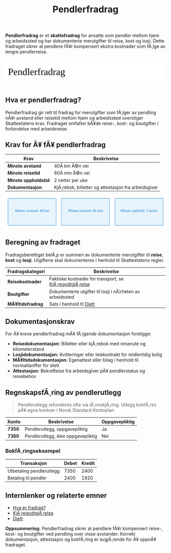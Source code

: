 ﻿---
title: "Pendlerfradrag"
meta_title: "Pendlerfradrag"
meta_description: '**Pendlerfradrag** er et **skattefradrag** for ansatte som pendler mellom hjem og arbeidssted og har dokumenterte merutgifter til reise, kost og losji. Dette fr...'
slug: pendlerfradrag
type: blog
layout: pages/single
---

**Pendlerfradrag** er et **skattefradrag** for ansatte som pendler mellom hjem og arbeidssted og har dokumenterte merutgifter til reise, kost og losji. Dette fradraget sikrer at pendlere fÃ¥r kompensert ekstra kostnader som fÃ¸lge av lengre pendlerreise.

![Oversikt over Pendlerfradrag](pendlerfradrag-image.svg)

## Hva er pendlerfradrag?

Pendlerfradrag gir rett til fradrag for merutgifter som fÃ¸lger av pendling nÃ¥r avstand eller reisetid mellom hjem og arbeidssted overstiger Skatteetatens krav. Fradraget omfatter bÃ¥de reise-, kost- og boutgifter i forbindelse med arbeidsreise.

## Krav for Ã¥ fÃ¥ pendlerfradrag

| Krav               | Beskrivelse                                         |
|--------------------|-----------------------------------------------------|
| **Minste avstand** | 40Â km Ã©n vei                                        |
| **Minste reisetid**| 60Â min Ã©n vei                                       |
| **Minste oppholdstid** | 2 netter per uke                                 |
| **Dokumentasjon**  | KjÃ¸rebok, billetter og attestasjon fra arbeidsgiver |

![Krav for Pendlerfradrag](pendlerfradrag-satser.svg)

## Beregning av fradraget

Fradragsberettiget belÃ¸p er summen av dokumenterte merutgifter til **reise**, **kost** og **losji**. Utgiftene skal dokumenteres i henhold til Skatteetatens regler.

| Fradragskategori | Beskrivelse                                                                    |
|------------------|--------------------------------------------------------------------------------|
| **Reisekostnader**| Faktiske kostnader for transport, se [KjÃ¸regodtgjÃ¸relse](/blogs/regnskap/kjoregodtgjorelse "KjÃ¸regodtgjÃ¸relse i regnskap: Guide til satser, regler og dokumentasjon") |
| **Boutgifter**    | Dokumenterte utgifter til losji i nÃ¦rheten av arbeidssted                     |
| **MÃ¥ltidsfradrag**| Sats i henhold til [Diett](/blogs/regnskap/diett "Diett i regnskap: Guide til normaltariffer, regler og regnskapsfÃ¸ring")         |

## Dokumentasjonskrav

For Ã¥ kreve pendlerfradrag mÃ¥ fÃ¸lgende dokumentasjon foreligge:

* **Reisedokumentasjon:** Billetter eller kjÃ¸rebok med reiserute og kilometerstand
* **Losjidokumentasjon:** Kvitteringer eller leiekontrakt for midlertidig bolig
* **MÃ¥ltidsdokumentasjon:** Egenattest eller bilag i henhold til normaltariffer for diett
* **Attestasjon:** Bekreftelse fra arbeidsgiver pÃ¥ pendlerstatus og reisebehov

## RegnskapsfÃ¸ring av pendlerutlegg

> Pendlerutlegg refunderes ofte via lÃ¸nnskjÃ¸ring. Utlegg bokfÃ¸res pÃ¥ egne kontoer i Norsk Standard Kontoplan.

| Konto    | Beskrivelse                       | Oppgavepliktig |
|----------|-----------------------------------|----------------|
| **7350** | Pendlerutlegg, oppgavepliktig     | Ja             |
| **7360** | Pendlerutlegg, ikke oppgavepliktig| Nei            |

### BokfÃ¸ringseksempel

| Transaksjon                      | Debet                         | Kredit                       |
|----------------------------------|-------------------------------|------------------------------|
| Utbetaling pendlerutlegg         | 7350                          | 2400                         |
| Betaling til pendler             | 2400                          | 1920                         |

## Internlenker og relaterte emner

* [Hva er fradrag?](/blogs/regnskap/hva-er-fradrag "Hva er fradrag i regnskap? Komplett Guide til Skattefradrag og RegnskapsfÃ¸ring")
* [KjÃ¸regodtgjÃ¸relse](/blogs/regnskap/kjoregodtgjorelse "KjÃ¸regodtgjÃ¸relse i regnskap: Guide til satser, regler og dokumentasjon")
* [Diett](/blogs/regnskap/diett "Diett i regnskap: Guide til normaltariffer, regler og regnskapsfÃ¸ring")

**Oppsummering:** Pendlerfradrag sikrer at pendlere fÃ¥r kompensert reise-, kost- og boutgifter ved pendling over visse avstander. Korrekt dokumentasjon, attestasjon og bokfÃ¸ring er avgjÃ¸rende for Ã¥ oppnÃ¥ fradraget.


